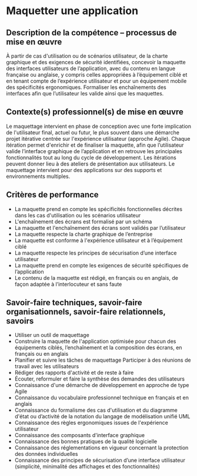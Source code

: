 # Maquetter une application

## Description de la compétence – processus de mise en œuvre
À partir de cas d'utilisation ou de scénarios utilisateur, de la charte graphique et des exigences de sécurité identifiées, concevoir la maquette des interfaces utilisateurs de l’application, avec du contenu en langue française ou anglaise, y compris celles appropriées à l’équipement ciblé et en tenant compte de l’expérience utilisateur et pour un équipement mobile des spécificités ergonomiques. Formaliser les enchaînements des interfaces afin que l’utilisateur les valide ainsi que les maquettes.

## Contexte(s) professionnel(s) de mise en œuvre
 Le maquettage intervient en phase de conception avec une forte implication de l'utilisateur final, actuel ou futur, le plus souvent dans une démarche projet itérative centrée sur l'expérience utilisateur (approche Agile). Chaque itération permet d'enrichir et de finaliser la maquette, afin que l’utilisateur valide l’interface graphique de l’application et en retrouve les principales fonctionnalités tout au long du cycle de développement. Les itérations peuvent donner lieu à des ateliers de présentation aux utilisateurs. Le maquettage intervient pour des applications sur des supports et environnements multiples.

## Critères de performance
- La maquette prend en compte les spécificités fonctionnelles décrites dans les cas d'utilisation ou les scénarios utilisateur
- L'enchaînement des écrans est formalisé par un schéma
- La maquette et l'enchaînement des écrans sont validés par l’utilisateur
- La maquette respecte la charte graphique de l’entreprise
- La maquette est conforme à l'expérience utilisateur et à l’équipement ciblé
- La maquette respecte les principes de sécurisation d’une interface utilisateur
- La maquette prend en compte les exigences de sécurité spécifiques de l’application
- Le contenu de la maquette est rédigé, en français ou en anglais, de façon adaptée à l’interlocuteur et sans faute

## Savoir-faire techniques, savoir-faire organisationnels, savoir-faire relationnels, savoirs
- Utiliser un outil de maquettage 
- Construire la maquette de l'application optimisée pour chacun des équipements ciblés, l’enchaînement et la composition des écrans, en français ou en anglais 
- Planifier et suivre les tâches de maquettage Participer à des réunions de travail avec les utilisateurs 
- Rédiger des rapports d'activité et de reste à faire 
- Écouter, reformuler et faire la synthèse des demandes des utilisateurs 
- Connaissance d'une démarche de développement en approche de type Agile
- Connaissance du vocabulaire professionnel technique en français et en anglais
- Connaissance du formalisme des cas d'utilisation et du diagramme d'état ou d’activité de la notation du langage de modélisation unifié UML
- Connaissance des règles ergonomiques issues de l'expérience utilisateur
- Connaissance des composants d'interface graphique
- Connaissance des bonnes pratiques de la qualité logicielle
- Connaissance des réglementations en vigueur concernant la protection des données individuelles
- Connaissance des principes de sécurisation d’une interface utilisateur (simplicité, minimalité des affichages et des fonctionnalités)

